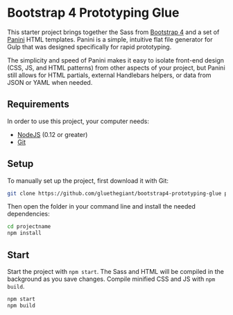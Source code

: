 # Bootstrap 4 Prototyping Glue

This starter project brings together the Sass from [Bootstrap 4](http://v4-alpha.getbootstrap.com/) and a set of [Panini](https://github.com/zurb/panini) HTML templates. Panini is a simple, intuitive flat file generator for Gulp that was designed specifically for rapid prototyping.

The simplicity and speed of Panini makes it easy to isolate front-end design (CSS, JS, and HTML patterns) from other aspects of your project, but Panini still allows for HTML partials, external Handlebars helpers, or data from JSON or YAML when needed.

## Requirements

In order to use this project, your computer needs:

- [NodeJS](https://nodejs.org/en/) (0.12 or greater)
- [Git](https://git-scm.com/)

## Setup

To manually set up the project, first download it with Git:

```bash
git clone https://github.com/gluethegiant/bootstrap4-prototyping-glue projectname
```

Then open the folder in your command line and install the needed dependencies:

```bash
cd projectname
npm install
```

## Start

Start the project with `npm start`. The Sass and HTML will be compiled in the background as you save changes. Compile minified CSS and JS with `npm build`.

```bash
npm start
npm build
```
